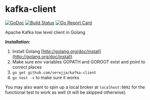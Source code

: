 kafka-client
============
[![GoDoc](https://godoc.org/github.com/serejja/kafka-client?status.png)](https://godoc.org/github.com/serejja/kafka-client)
[![Build Status](https://travis-ci.org/serejja/kafka-client.svg?branch=master)](https://travis-ci.org/serejja/kafka-client)
[![Go Report Card](https://goreportcard.com/badge/github.com/serejja/kafka-client)](https://goreportcard.com/report/github.com/serejja/kafka-client)

Apache Kafka low level client in Golang

***Installation:***

1. Install Golang [http://golang.org/doc/install](http://golang.org/doc/install)
2. Make sure env variables GOPATH and GOROOT exist and point to correct places
3. `go get github.com/serejja/kafka-client`
4. `go test -v` to make sure it works

You may also want to spin up a local broker at `localhost:9092` for the functional test to work as well (it will be skipped otherwise).